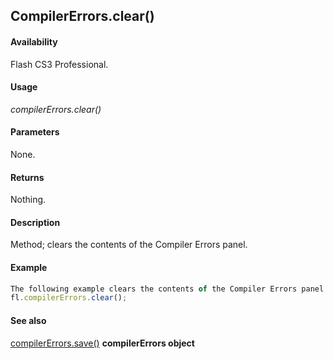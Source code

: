## CompilerErrors.clear()

#### Availability

Flash CS3 Professional.

#### Usage

*compilerErrors.clear()*

#### Parameters

None.

#### Returns

Nothing.

#### Description

Method; clears the contents of the Compiler Errors panel.

#### Example

```javascript
The following example clears the contents of the Compiler Errors panel:
fl.compilerErrors.clear();

```

#### See also

[compilerErrors.save()](../compilerErrors_object/compilerError1.md)
**compilerErrors object**

<span id="compilerErrors.save()" class="anchor"></span>
